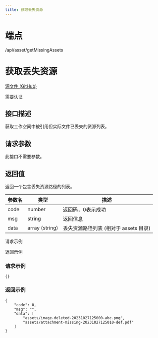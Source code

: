 ```yaml
---
title: 获取丢失资源
---
```

# 端点

/api/asset/getMissingAssets

# 获取丢失资源

[源文件 (GitHub)](https://github.com/siyuan-note/siyuan/blob/master/kernel/api/asset.go "查看源文件")

需要认证

## 接口描述

获取工作空间中被引用但实际文件已丢失的资源列表。

## 请求参数

此接口不需要参数。

## 返回值

返回一个包含丢失资源路径的列表。

| 参数名 | 类型 | 描述 |
| --- | --- | --- |
| code | number | 返回码，0表示成功 |
| msg | string | 返回信息 |
| data | array (string) | 丢失资源路径列表 (相对于 assets 目录) |

请求示例

返回示例

### 请求示例

```
{}
```

### 返回示例

```
{
    "code": 0,
    "msg": "",
    "data": [
        "assets/image-deleted-20231027125000-abc.png",
        "assets/attachment-missing-20231027125010-def.pdf"
    ]
}
```

